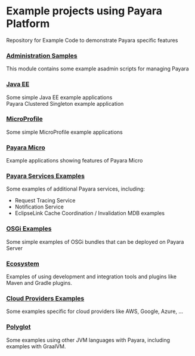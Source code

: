 # Example projects using Payara Platform
Repository for Example Code to demonstrate Payara specific features

### [Administration Samples](administration-examples)
This module contains some example asadmin scripts for managing Payara

### [Java EE](javaee)
Some simple Java EE example applications  
Payara Clustered Singleton example application

### [MicroProfile](microprofile)
Some simple MicroProfile example applications  

### [Payara Micro](payara-micro)
Example applications showing features of Payara Micro

### [Payara Services Examples](payara-services)
Some examples of additional Payara services, including:

* Request Tracing Service
* Notification Service
* EclipseLink Cache Coordination / Invalidation MDB examples

### [OSGi Examples](osgi)

Some simple examples of OSGi bundles that can be deployed on Payara Server

### [Ecosystem](ecosystem)

Examples of using development and integration tools and plugins like Maven and Gradle plugins.

### [Cloud Providers Examples](cloud-providers)

Some examples specific for cloud providers like AWS, Google, Azure, ...

### [Polyglot](polyglot)

Some examples using other JVM languages with Payara, including examples with GraalVM.
